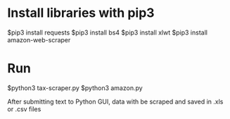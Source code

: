 # Install libraries with pip3
$pip3 install requests
$pip3 install bs4
$pip3 install xlwt
$pip3 install amazon-web-scraper

# Run
$python3 tax-scraper.py
$python3 amazon.py

After submitting text to Python GUI, data with be scraped and saved in .xls or .csv files

